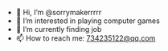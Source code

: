 - 👋 Hi, I’m @sorrymakerrrrr
- 👀 I’m interested in playing computer games
- 🌱 I’m currently finding job
- 📫 How to reach me: 734235122@qq.com

<!---
sorrymakerrrrr/sorrymakerrrrr is a ✨ special ✨ repository because its `README.md` (this file) appears on your GitHub profile.
You can click the Preview link to take a look at your changes.
--->
